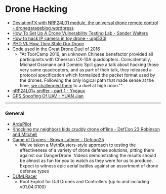 # Drone Hacking










* [DeviationTX with NRF24L01 module, the universal drone remote control - dronegarageblog.wordpress](https://dronegarageblog.wordpress.com/2016/06/07/deviationtx-with-nrf24l01-module-the-universal-drone-remote/)
* [How To Set Up A Drone Vulnerability Testing Lab - Sander Walters](https://medium.com/@swalters/how-to-set-up-a-drone-vulnerability-testing-lab-db8f7c762663)
* [How to hack IP camera in toy drone - u/pj530i](https://www.reddit.com/r/HowToHack/comments/4512il/how_to_hack_ip_camera_in_toy_drone/)
* [ PHD VI: How They Stole Our Drone ](http://blog.ptsecurity.com/2016/06/phd-vi-how-they-stole-our-drone.html)
* [Code used in the Great Drone Duel of 2016](https://github.com/marcnewlin/drone-duel)
	* "At ToorCamp 2016, an unknown Chinese benefactor provided all participants with Cheerson CX-10A quadcopters. Coincidentally, Michael Ossmann and Dominic Spill gave a talk about hacking those very same quadcopters, and as part of their talk, they released a protocol specification which formalized the packet format used by the drones. Following the only logical path that made sense at the time, [we challenged them](https://twitter.com/marcnewlin/status/741401358465519616) to a duel at high noon.""
* [nRF24L01+ sniffer - part 1 - Yveaux](https://yveaux.blogspot.com/2014/07/nrf24l01-sniffer-part-1.html)
* [GPS Spoofing Of UAV - YUAN Jian](https://www.syscan360.org/slides/2015_EN_GPSSpoofingofUav_YuanJian.pdf)




--------
### General
* [ArduPilot](http://ardupilot.org/ardupilot/index.html)
* [Knocking my neighbors kids cruddy drone offline - DefCon 23 Robinson and Mitchell](https://www.youtube.com/watch?v=5CzURm7OpAA)
* [Game of Drones - Brown,Latimer - Defcon25](https://www.youtube.com/watch?v=iG7hUE2BZZo)
	* We’ve taken a MythBusters-style approach to testing the effectiveness of a variety of drone defense solutions, pitting them against our DangerDrone. Videos demonstrating the results should be almost as fun for you to watch as they were for us to produce. Expect to witness epic aerial battles against an assortment of drone defense types
* [DUMLRacer](https://github.com/CunningLogic/DUMLRacer)
	* Root Exploit for DJI Drones and Controllers (up to and including v01.04.0100)



